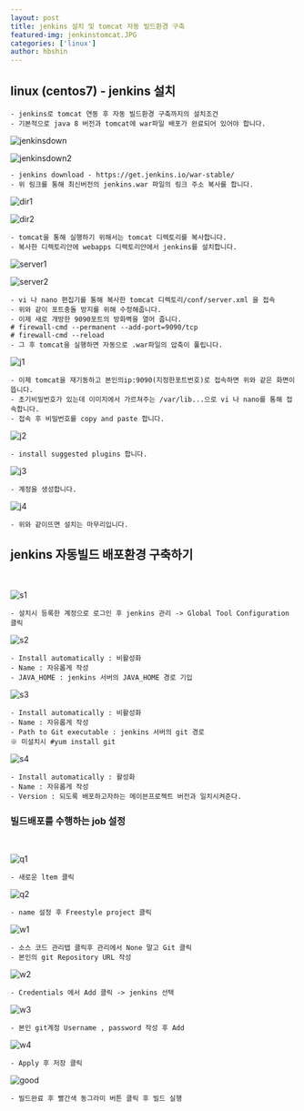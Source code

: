 ```yaml
---
layout: post
title: jenkins 설치 및 tomcat 자동 빌드환경 구축
featured-img: jenkinstomcat.JPG
categories: ['linux']
author: hbshin
---
```


## linux (centos7) - jenkins 설치 

```
- jenkins로 tomcat 연동 후 자동 빌드환경 구축까지의 설치조건 
- 기본적으로 java 8 버전과 tomcat에 war파일 배포가 완료되어 있어야 합니다.
```
![jenkinsdown](../image/hbshin/20210901/jenkinsdown.PNG)

![jenkinsdown2](../image/hbshin/20210901/jenkinsdown2.PNG)
```
- jenkins download - https://get.jenkins.io/war-stable/
- 위 링크를 통해 최신버전의 jenkins.war 파일의 링크 주소 복사를 합니다.
```
![dir1](../image/hbshin/20210901/dir1.PNG)

![dir2](../image/hbshin/20210901/dir2.PNG)
```
- tomcat을 통해 실행하기 위해서는 tomcat 디렉토리를 복사합니다.
- 복사한 디렉토리안에 webapps 디렉토리안에서 jenkins를 설치합니다.
```
![server1](../image/hbshin/20210901/server1.PNG)

![server2](../image/hbshin/20210901/server2.PNG)
```
- vi 나 nano 편집기를 통해 복사한 tomcat 디렉토리/conf/server.xml 을 접속
- 위와 같이 포트충돌 방지를 위해 수정해줍니다.
- 이제 새로 개방한 9090포트의 방화벽을 열어 줍니다.
# firewall-cmd --permanent --add-port=9090/tcp
# firewall-cmd --reload
- 그 후 tomcat을 실행하면 자동으로 .war파일의 압축이 풀립니다.
```
![j1](../image/hbshin/20210901/j1.PNG)
```
- 이제 tomcat을 재기동하고 본인의ip:9090(지정한포트번호)로 접속하면 위와 같은 화면이 뜹니다.
- 초기비밀번호가 있는데 이미지에서 가르쳐주는 /var/lib...으로 vi 나 nano를 통해 접속합니다.
- 접속 후 비밀번호를 copy and paste 합니다.
```
![j2](../image/hbshin/20210901/j2.PNG)
```
- install suggested plugins 합니다.
```
![j3](../image/hbshin/20210901/j3.PNG)
```
- 계정을 생성합니다.
```
![j4](../image/hbshin/20210901/j4.PNG)
```
- 위와 같이뜨면 설치는 마무리입니다.
```

## jenkins 자동빌드 배포환경 구축하기
<br>

![s1](../image/hbshin/20210901/s1.PNG)
```
- 설치시 등록한 계정으로 로그인 후 jenkins 관리 -> Global Tool Configuration 클릭
```
![s2](../image/hbshin/20210901/s2.PNG)
```
- Install automatically : 비활성화
- Name : 자유롭게 작성
- JAVA_HOME : jenkins 서버의 JAVA_HOME 경로 기입
```
![s3](../image/hbshin/20210901/s3.PNG)
```
- Install automatically : 비활성화
- Name : 자유롭게 작성
- Path to Git executable : jenkins 서버의 git 경로 
※ 미설치시 #yum install git 
```
![s4](../image/hbshin/20210901/s4.PNG)
```
- Install automatically : 활성화
- Name : 자유롭게 작성
- Version : 되도록 배포하고자하는 메이븐프로젝트 버전과 일치시켜준다.
```

### 빌드배포를 수행하는 job 설정
<br>

![q1](../image/hbshin/20210901/q1.PNG)
```
- 새로운 ltem 클릭
```
![q2](../image/hbshin/20210901/q2.PNG)
```
- name 설정 후 Freestyle project 클릭
```
![w1](../image/hbshin/20210901/w1.PNG)
```
- 소스 코드 관리탭 클릭후 관리에서 None 말고 Git 클릭
- 본인의 git Repository URL 작성 
```
![w2](../image/hbshin/20210901/w2.PNG)
```
- Credentials 에서 Add 클릭 -> jenkins 선택 
```
![w3](../image/hbshin/20210901/w3.PNG)
```
- 본인 git계정 Username , password 작성 후 Add
```
![w4](../image/hbshin/20210901/w4.PNG)
```
- Apply 후 저장 클릭
```
![good](../image/hbshin/20210901/good.PNG)
```
- 빌드완료 후 빨간색 동그라미 버튼 클릭 후 빌드 실행 
```

